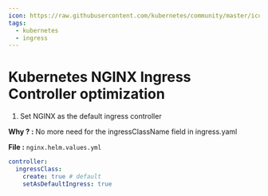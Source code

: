 ```yaml
---
icon: https://raw.githubusercontent.com/kubernetes/community/master/icons/svg/resources/labeled/ing.svg
tags:
  - kubernetes
  - ingress
---
```

# Kubernetes NGINX Ingress Controller optimization

1. Set NGINX as the default ingress controller

**Why ? :** No more need for the ingressClassName field in ingress.yaml

**File :** `nginx.helm.values.yml`

```yaml
controller:
  ingressClass:
    create: true # default
    setAsDefaultIngress: true
```